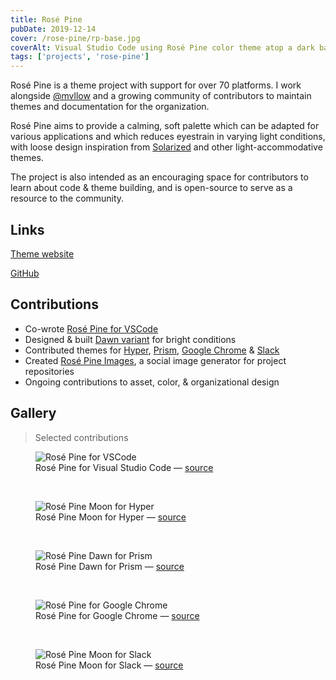 ```yaml
---
title: Rosé Pine
pubDate: 2019-12-14
cover: /rose-pine/rp-base.jpg
coverAlt: Visual Studio Code using Rosé Pine color theme atop a dark background with colorful tropical plants. Rosé Pine incorporates bright white, ochre gold, pine green, rosy pink, lavender and seafoam text on a dark indigo background.
tags: ['projects', 'rose-pine']
---
```


Rosé Pine is a theme project with support for over 70 platforms. I work alongside [@mvllow](https://mellow.dev) and a growing community of contributors to maintain themes and documentation for the organization.

Rosé Pine aims to provide a calming, soft palette which can be adapted for various applications and which reduces eyestrain in varying light conditions, with loose design inspiration from [Solarized](https://ethanschoonover.com/solarized/) and other light-accommodative themes.

The project is also intended as an encouraging space for contributors to learn about code & theme building, and is open-source to serve as a resource to the community.

## Links

[Theme website](https://rosepinetheme.com)

[GitHub](https://github.com/rose-pine/rose-pine-theme)

## Contributions

- Co-wrote [Rosé Pine for VSCode](https://github.com/rose-pine/vscode)
- Designed & built [Dawn variant](https://rosepinetheme.com/palette#dawn-swatches) for bright conditions
- Contributed themes for [Hyper](https://github.com/rose-pine/hyper), [Prism](https://github.com/rose-pine/prism), [Google Chrome](https://github.com/rose-pine/google-chrome) & [Slack](https://github.com/rose-pine/slack)
- Created [Rosé Pine Images](/projects/rose-pine-images), a social image generator for project repositories
- Ongoing contributions to asset, color, & organizational design

## Gallery

> Selected contributions

<figure>
<img src="/rose-pine/rp-vscode-base.jpg" alt="Rosé Pine for VSCode" />
<figcaption>Rosé Pine for Visual Studio Code — <a href="https://github.com/rose-pine/vscode">source</a></figcaption> 
</figure>

<br />

<figure>
<img src="/rose-pine/rp-hyper-moon.jpg" alt="Rosé Pine Moon for Hyper" />
<figcaption>Rosé Pine Moon for Hyper — <a href="https://github.com/rose-pine/hyper">source</a></figcaption> 
</figure>

<br />

<figure>
<img src="/rose-pine/rp-prism-dawn.jpg" alt="Rosé Pine Dawn for Prism" />
<figcaption>Rosé Pine Dawn for Prism — <a href="https://github.com/rose-pine/prism">source</a></figcaption> 
</figure>

<br />

<figure>
<img src="/rose-pine/rp-chrome-base.jpg" alt="Rosé Pine for Google Chrome" />
<figcaption>Rosé Pine for Google Chrome — <a href="https://github.com/rose-pine/google-chrome">source</a></figcaption> 
</figure>

<br />

<figure>
<img src="/rose-pine/rp-slack-moon.jpg" alt="Rosé Pine Moon for Slack" />
<figcaption>Rosé Pine Moon for Slack — <a href="https://github.com/rose-pine/slack">source</a></figcaption> 
</figure>
